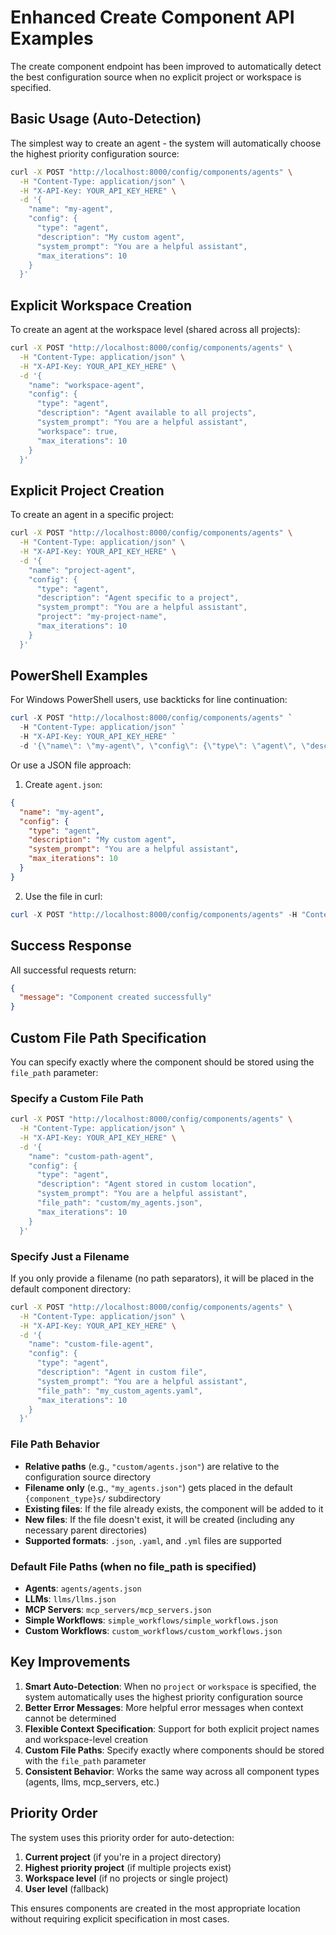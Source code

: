 # Enhanced Create Component API Examples

The create component endpoint has been improved to automatically detect the best configuration source when no explicit project or workspace is specified.

## Basic Usage (Auto-Detection)

The simplest way to create an agent - the system will automatically choose the highest priority configuration source:

```bash
curl -X POST "http://localhost:8000/config/components/agents" \
  -H "Content-Type: application/json" \
  -H "X-API-Key: YOUR_API_KEY_HERE" \
  -d '{
    "name": "my-agent",
    "config": {
      "type": "agent",
      "description": "My custom agent",
      "system_prompt": "You are a helpful assistant",
      "max_iterations": 10
    }
  }'
```

## Explicit Workspace Creation

To create an agent at the workspace level (shared across all projects):

```bash
curl -X POST "http://localhost:8000/config/components/agents" \
  -H "Content-Type: application/json" \
  -H "X-API-Key: YOUR_API_KEY_HERE" \
  -d '{
    "name": "workspace-agent",
    "config": {
      "type": "agent",
      "description": "Agent available to all projects",
      "system_prompt": "You are a helpful assistant",
      "workspace": true,
      "max_iterations": 10
    }
  }'
```

## Explicit Project Creation

To create an agent in a specific project:

```bash
curl -X POST "http://localhost:8000/config/components/agents" \
  -H "Content-Type: application/json" \
  -H "X-API-Key: YOUR_API_KEY_HERE" \
  -d '{
    "name": "project-agent",
    "config": {
      "type": "agent",
      "description": "Agent specific to a project",
      "system_prompt": "You are a helpful assistant",
      "project": "my-project-name",
      "max_iterations": 10
    }
  }'
```

## PowerShell Examples

For Windows PowerShell users, use backticks for line continuation:

```powershell
curl -X POST "http://localhost:8000/config/components/agents" `
  -H "Content-Type: application/json" `
  -H "X-API-Key: YOUR_API_KEY_HERE" `
  -d '{\"name\": \"my-agent\", \"config\": {\"type\": \"agent\", \"description\": \"My custom agent\", \"system_prompt\": \"You are a helpful assistant\", \"max_iterations\": 10}}'
```

Or use a JSON file approach:

1. Create `agent.json`:
```json
{
  "name": "my-agent",
  "config": {
    "type": "agent",
    "description": "My custom agent",
    "system_prompt": "You are a helpful assistant",
    "max_iterations": 10
  }
}
```

2. Use the file in curl:
```powershell
curl -X POST "http://localhost:8000/config/components/agents" -H "Content-Type: application/json" -H "X-API-Key: YOUR_API_KEY_HERE" -d "@agent.json"
```

## Success Response

All successful requests return:

```json
{
  "message": "Component created successfully"
}
```

## Custom File Path Specification

You can specify exactly where the component should be stored using the `file_path` parameter:

### Specify a Custom File Path

```bash
curl -X POST "http://localhost:8000/config/components/agents" \
  -H "Content-Type: application/json" \
  -H "X-API-Key: YOUR_API_KEY_HERE" \
  -d '{
    "name": "custom-path-agent",
    "config": {
      "type": "agent",
      "description": "Agent stored in custom location",
      "system_prompt": "You are a helpful assistant",
      "file_path": "custom/my_agents.json",
      "max_iterations": 10
    }
  }'
```

### Specify Just a Filename

If you only provide a filename (no path separators), it will be placed in the default component directory:

```bash
curl -X POST "http://localhost:8000/config/components/agents" \
  -H "Content-Type: application/json" \
  -H "X-API-Key: YOUR_API_KEY_HERE" \
  -d '{
    "name": "custom-file-agent",
    "config": {
      "type": "agent",
      "description": "Agent in custom file",
      "system_prompt": "You are a helpful assistant",
      "file_path": "my_custom_agents.yaml",
      "max_iterations": 10
    }
  }'
```

### File Path Behavior

- **Relative paths** (e.g., `"custom/agents.json"`) are relative to the configuration source directory
- **Filename only** (e.g., `"my_agents.json"`) gets placed in the default `{component_type}s/` subdirectory
- **Existing files**: If the file already exists, the component will be added to it
- **New files**: If the file doesn't exist, it will be created (including any necessary parent directories)
- **Supported formats**: `.json`, `.yaml`, and `.yml` files are supported

### Default File Paths (when no file_path is specified)

- **Agents**: `agents/agents.json`
- **LLMs**: `llms/llms.json`
- **MCP Servers**: `mcp_servers/mcp_servers.json`
- **Simple Workflows**: `simple_workflows/simple_workflows.json`
- **Custom Workflows**: `custom_workflows/custom_workflows.json`

## Key Improvements

1. **Smart Auto-Detection**: When no `project` or `workspace` is specified, the system automatically uses the highest priority configuration source
2. **Better Error Messages**: More helpful error messages when context cannot be determined
3. **Flexible Context Specification**: Support for both explicit project names and workspace-level creation
4. **Custom File Paths**: Specify exactly where components should be stored with the `file_path` parameter
5. **Consistent Behavior**: Works the same way across all component types (agents, llms, mcp_servers, etc.)

## Priority Order

The system uses this priority order for auto-detection:

1. **Current project** (if you're in a project directory)
2. **Highest priority project** (if multiple projects exist)
3. **Workspace level** (if no projects or single project)
4. **User level** (fallback)

This ensures components are created in the most appropriate location without requiring explicit specification in most cases.
